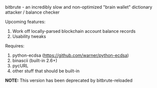 bitbrute - an incredibly slow and non-optimized "brain wallet" dictionary attacker / balance checker

Upcoming features:

1. Work off locally-parsed blockchain account balance records
2. Usability tweaks

Requires:

1. python-ecdsa (https://github.com/warner/python-ecdsa)
2. binascii (built-in 2.6+)
3. pycURL
4. other stuff that should be built-in 

**NOTE:** This version has been deprecated by bitbrute-reloaded
